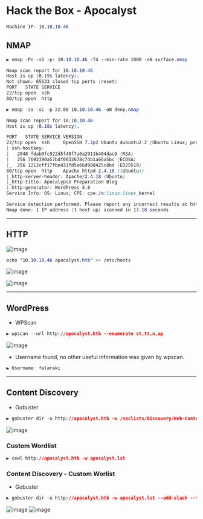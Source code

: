 # Hack the Box - Apocalyst

```CSS
Machine IP: 10.10.10.46
```

## NMAP
```CSS
▶ nmap -Pn -sS -p- 10.10.10.46 -T4 --min-rate 1000 -oN surface.nmap

Nmap scan report for 10.10.10.46
Host is up (0.19s latency).
Not shown: 65533 closed tcp ports (reset)
PORT   STATE SERVICE
22/tcp open  ssh
80/tcp open  http
```
```CSS
▶ nmap -sV -sC -p 22,80 10.10.10.46 -oN deep.nmap

Nmap scan report for 10.10.10.46
Host is up (0.18s latency).

PORT   STATE SERVICE VERSION
22/tcp open  ssh     OpenSSH 7.2p2 Ubuntu 4ubuntu2.2 (Ubuntu Linux; protocol 2.0)
| ssh-hostkey: 
|   2048 fdab0fc922d5f48f7a0a2911b404dac9 (RSA)
|   256 7692390a57bdf0032678c7db1a66a5bc (ECDSA)
|_  256 1212cff17fbe431fd5e66d908425c8bd (ED25519)
80/tcp open  http    Apache httpd 2.4.18 ((Ubuntu))
|_http-server-header: Apache/2.4.18 (Ubuntu)
|_http-title: Apocalypse Preparation Blog
|_http-generator: WordPress 4.8
Service Info: OS: Linux; CPE: cpe:/o:linux:linux_kernel

Service detection performed. Please report any incorrect results at https://nmap.org/submit/ .
Nmap done: 1 IP address (1 host up) scanned in 17.18 seconds
```

---

## HTTP
![image](https://user-images.githubusercontent.com/83878909/234799547-1b6562ae-e097-4a3a-9754-2e248dd220c4.png)

```CSS
echo "10.10.10.46 apocalyst.htb" >> /etc/hosts
```

![image](https://user-images.githubusercontent.com/83878909/234800289-380fc0b7-bc5b-4345-85f8-9bccb4587432.png)

![image](https://user-images.githubusercontent.com/83878909/234801910-0504a32c-a82c-42f7-9d3a-6bf60cd08204.png)

---

## WordPress
  - WPScan
```CSS
▶ wpscan --url http://apocalyst.htb --enumerate vt,tt,u,ap
```
![image](https://user-images.githubusercontent.com/83878909/234813681-91b0486b-2fd0-4c1b-91db-1cbc0e6aa921.png)
  - Username found, no other useful information was given by wpscan.
```CSS
▶ Username: falaraki
```

---

## Content Discovery
  - Gobuster
```CSS
▶ gobuster dir -u http://apocalyst.htb -w /seclists/Discovery/Web-Content/directory-list-2.3-medium.txt --add-slash --threads 50 --exclude-length 157
```
![image](https://user-images.githubusercontent.com/83878909/234814248-b2ce6fa6-335f-47f0-9150-4a97ce13774e.png)


### Custom Wordlist
```CSS
▶ cewl http://apocalyst.htb -w apocalyst.lst
```

### Content Discovery - Custom Worlist
  - Gobuster
```CSS
▶ gobuster dir -u http://apocalyst.htb -w apocalyst.lst --add-slash --threads 50 --exclude-length 157
```
![image](https://user-images.githubusercontent.com/83878909/234815066-2eb4c565-5800-44b4-9843-a0f45ac84797.png)
![image](https://user-images.githubusercontent.com/83878909/234815258-c8eff383-2cde-41c5-84fb-304e757ca0bf.png)

